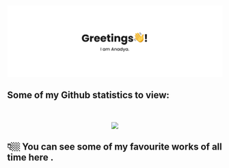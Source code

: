<img align="center" src="https://github.com/AnadyaNair/AnadyaNair/blob/main/GITHUB%20anadya%20nair%20cover%20picture.png?raw=true">

## Some of my Github statistics to view:
<br>
<p align="center">
<img align="center" width="700" src = "https://github-readme-stats.vercel.app/api?username=AnadyaNair&show_icons=true&theme=default">
</p>

## 👇🏼 You can see some of my favourite works of all time here .
<!--
**AnadyaNair/AnadyaNair** is a ✨ _special_ ✨ repository because its `README.md` (this file) appears on your GitHub profile.
*/
